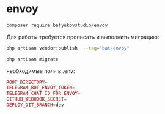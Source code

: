 # envoy
```bash
composer require batyukovstudio/envoy
```
Для работы требуется прописать и выполнить миграцию:
```bash
php artisan vendor:publish  --tag="bat-envoy"
```
```bash
php artisan migrate
```
необходимые поля в .env:
```php
ROOT_DIRECTORY=
TELEGRAM_BOT_ENVOY_TOKEN=
TELEGRAM_CHAT_ID_FOR_ENVOY=
GITHUB_WEBHOOK_SECRET=
DEPLOY_GIT_BRANCH=dev
```
